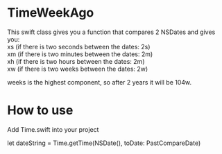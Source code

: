 # TimeWeekAgo

This swift class gives you a function that compares 2 NSDates and gives you:  
xs  (if there is two seconds between the dates: 2s)  
xm (if there is two minutes between the dates: 2m)  
xh (if there is two hours between the dates: 2m)  
xw (if there is two weeks between the dates: 2w)  

weeks is the highest component, so after 2 years it will be 104w.

# How to use

Add Time.swift into your project  

let dateString = Time.getTime(NSDate(), toDate: PastCompareDate)

